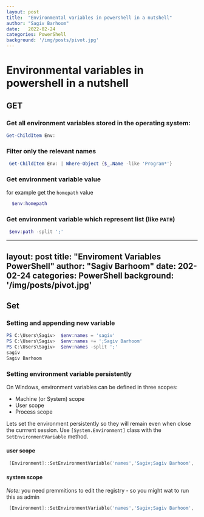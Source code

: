 ```yaml
---
layout: post
title:  "Environmental variables in powershell in a nutshell"
author: "Sagiv Barhoom"
date:   2022-02-24
categories: PowerShell 
background: '/img/posts/pivot.jpg'
---
```


# Environmental variables in powershell in a nutshell

## GET
### Get all environment variables stored in the operating system:
```powershell
Get-ChildItem Env:
```

### Filter only the relevant names
```powershell
 Get-ChildItem Env: | Where-Object {$_.Name -like 'Program*'}
```

### Get environment variable value 
for example  get the `homepath` value
```powershell
  $env:homepath
```

### Get environment variable which represent list (like `PATH`)
```powershell
 $env:path -split ';'
```
---
layout: post
title:  "Enviroment Variables PowerShell"
author: "Sagiv Barhoom"
date:   202-02-24
categories: PowerShell 
background: '/img/posts/pivot.jpg'
---

## Set
### Setting  and appending new variable
```powershell
PS C:\Users\Sagiv>  $env:names = 'sagiv'
PS C:\Users\Sagiv>  $env:names += ';Sagiv Barhoom'
PS C:\Users\Sagiv>  $env:names -split ';'
sagiv
Sagiv Barhoom
```


### Setting environment variable persistently 
On Windows, environment variables can be defined in three scopes:

- Machine (or System) scope
- User scope
- Process scope

Lets set the environment persistently so they will remain even when close the currrent session.
Use `[System.Environment]` class with the `SetEnvironmentVariable` method.

#### user scope

```powershell
 [Environment]::SetEnvironmentVariable('names','Sagiv;Sagiv Barhoom', 'user')
```

#### system scope
*Note:* you need premmitions to edit the registry - so you might wat to run this as admin

```powershell
 [Environment]::SetEnvironmentVariable('names','Sagiv;Sagiv Barhoom', 'Machine')
```

